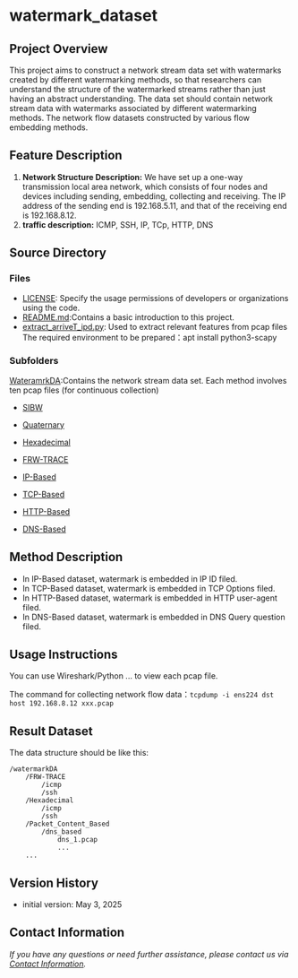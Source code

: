 # watermark_dataset
## Project Overview
This project aims to construct a network stream data set with watermarks created by different watermarking methods, so that researchers can understand the structure of the watermarked streams rather than just having an abstract understanding. The data set should contain network stream data with watermarks associated by different watermarking methods.
The network flow datasets constructed by various flow embedding methods.

## Feature Description
1. **Network Structure Description:** We have set up a one-way transmission local area network, which consists of four nodes and devices including sending, embedding, collecting and receiving. The IP address of the sending end is 192.168.5.11, and that of the receiving end is 192.168.8.12.
2. **traffic description:** ICMP, SSH, IP, TCp, HTTP, DNS

## Source Directory
### Files
- [LICENSE](./LICENSE): Specify the usage permissions of developers or organizations using the code.
- [README.md](./README.md):Contains a basic introduction to this project.
- [extract_arriveT_ipd.py](./extract_arriveT_ipd.py): Used to extract relevant features from pcap files
    The required environment to be prepared：apt install python3-scapy
### Subfolders
[WateramrkDA](./):Contains the network stream data set. Each method involves ten pcap files (for continuous collection)

- [SIBW](./centroid/)

- [Quaternary](./interval_counting_2bit/)

- [Hexadecimal](./interval_counting_4bit/)

- [FRW-TRACE](./multi_beacon/)

- [IP-Based](./packet_content_based/ip_based/)

- [TCP-Based](./packet_content_based/tcp_based/)

- [HTTP-Based](./packet_content_based/http_based/)

- [DNS-Based](./packet_content_based/dns_based/)

## Method Description
- In IP-Based dataset, watermark is embedded in IP ID filed.
- In TCP-Based dataset, watermark is embedded in TCP Options filed.
- In HTTP-Based dataset, watermark is embedded in HTTP user-agent filed.
- In DNS-Based dataset, watermark is embedded in DNS Query question filed.

## Usage Instructions
You can use Wireshark/Python ... to view each pcap file.


The command for collecting network flow data：`tcpdump -i ens224 dst host 192.168.8.12 xxx.pcap`

## Result Dataset
The data structure should be like this:
```
/watermarkDA
    /FRW-TRACE
        /icmp
        /ssh
    /Hexadecimal
        /icmp
        /ssh
    /Packet_Content_Based
        /dns_based
            dns_1.pcap
            ...
    ...
```

## Version History
- initial version: May 3, 2025
## Contact Information
_If you have any questions or need further assistance, please contact us via [Contact Information](2331121322@tiangong.edu.cn)._
